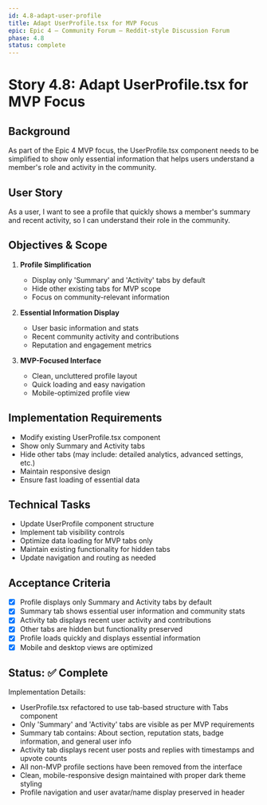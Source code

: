 ```yaml
---
id: 4.8-adapt-user-profile
title: Adapt UserProfile.tsx for MVP Focus
epic: Epic 4 – Community Forum – Reddit-style Discussion Forum
phase: 4.8
status: complete
---
```


# Story 4.8: Adapt UserProfile.tsx for MVP Focus

## Background
As part of the Epic 4 MVP focus, the UserProfile.tsx component needs to be simplified to show only essential information that helps users understand a member's role and activity in the community.

## User Story
As a user, I want to see a profile that quickly shows a member's summary and recent activity, so I can understand their role in the community.

## Objectives & Scope
1. **Profile Simplification**
   - Display only 'Summary' and 'Activity' tabs by default
   - Hide other existing tabs for MVP scope
   - Focus on community-relevant information

2. **Essential Information Display**
   - User basic information and stats
   - Recent community activity and contributions
   - Reputation and engagement metrics

3. **MVP-Focused Interface**
   - Clean, uncluttered profile layout
   - Quick loading and easy navigation
   - Mobile-optimized profile view

## Implementation Requirements
- Modify existing UserProfile.tsx component
- Show only Summary and Activity tabs
- Hide other tabs (may include: detailed analytics, advanced settings, etc.)
- Maintain responsive design
- Ensure fast loading of essential data

## Technical Tasks
- Update UserProfile component structure
- Implement tab visibility controls
- Optimize data loading for MVP tabs only
- Maintain existing functionality for hidden tabs
- Update navigation and routing as needed

## Acceptance Criteria
- [x] Profile displays only Summary and Activity tabs by default
- [x] Summary tab shows essential user information and community stats
- [x] Activity tab displays recent user activity and contributions
- [x] Other tabs are hidden but functionality preserved
- [x] Profile loads quickly and displays essential information
- [x] Mobile and desktop views are optimized

## Status: ✅ Complete

Implementation Details:
- UserProfile.tsx refactored to use tab-based structure with Tabs component
- Only 'Summary' and 'Activity' tabs are visible as per MVP requirements
- Summary tab contains: About section, reputation stats, badge information, and general user info
- Activity tab displays recent user posts and replies with timestamps and upvote counts
- All non-MVP profile sections have been removed from the interface
- Clean, mobile-responsive design maintained with proper dark theme styling
- Profile navigation and user avatar/name display preserved in header